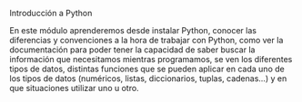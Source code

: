 Introducción a Python

En este módulo aprenderemos desde instalar Python,
conocer las diferencias y convenciones a la hora de trabajar con Python,
como ver la documentación para poder tener la capacidad de saber buscar
la información que necesitamos mientras programamos, se ven los
diferentes tipos de datos, distintas funciones que se pueden aplicar en
cada uno de los tipos de datos (numéricos, listas, diccionarios, tuplas,
cadenas...) y en que situaciones utilizar uno u otro.
